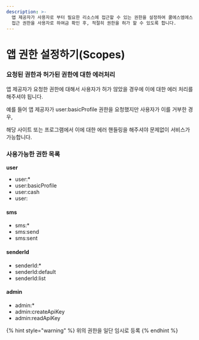 ```yaml
---
description: >-
  앱 제공자가 사용자로 부터 필요한 리소스에 접근할 수 있는 권한을 설정하여 쿨에스엠에스 API 접근에 필요한 액세스 토큰 생성시, 필요한
  접근 권한을 사용자로 하여금 확인 후, 적절히 권한을 허가 할 수 있도록 합니다.
---
```


# 앱 권한 설정하기\(Scopes\)

### 요청된 권한과 허가된 권한에 대한 에러처리

앱 제공자가 요청한 권한에 대해서 사용자가 허가 않았을 경우에 이에 대한 에러 처리를 해주셔야 됩니다.

예를 들어 앱 제공자가 user:basicProfile 권한을 요청했지만 사용자가 이를 거부한 경우,

해당 사이트 또는 프로그램에서 이에 대한 에러 핸들링을 해주셔야 문제없이 서비스가 가능합니다.



### 사용가능한 권한 목록

**user**

* user:\*
* user:basicProfile
* user:cash
* user:

#### sms

* sms:\*
* sms:send
* sms:sent

#### senderId

* senderId:\*
* senderId:default
* senderId:list

#### admin

* admin:\*
* admin:createApiKey
* admin:readApiKey

{% hint style="warning" %}
위의 권한을 일단 임시로 등록
{% endhint %}








